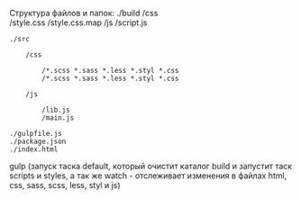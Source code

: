 Структура файлов и папок:
    ./build
        /css    
            /style.css
            /style.css.map
        /js
            /script.js
            

    ./src

        /css

            /*.scss *.sass *.less *.styl *.css 
            /*.scss *.sass *.less *.styl *.css 

        /js

            /lib.js  
            /main.js  

    ./gulpfile.js
    ./package.json
    ./index.html
gulp (запуск таска default, который очистит каталог build и запустит таск scripts и styles, а так же watch - отслеживает изменения в файлах html, css, sass, scss, less, styl и js)
